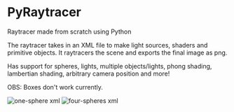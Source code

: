 # PyRaytracer
Raytracer made from scratch using Python

The raytracer takes in an XML file to make light sources, shaders and primitive objects.
It raytracers the scene and exports the final image as png.

Has support for spheres, lights, multiple objects/lights, phong shading, lambertian shading, arbitrary camera position and more!

OBS: Boxes don't work currently.

![one-sphere xml](https://user-images.githubusercontent.com/11188945/118751060-a0abfe00-b89b-11eb-82d3-335e28ed8685.png)
![four-spheres xml](https://user-images.githubusercontent.com/11188945/118751062-a1449480-b89b-11eb-9074-6a22a9e5d416.png)
